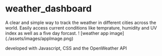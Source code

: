 # weather_dashboard
A clear and simple way to track the weather in different cities across the world. Easily access current conditions like temprature, humidity and UV index as well as a five day forcast.
! [weather app image] (./assets/images/appImage.png)



developed with Javascript, CSS and the OpenWeather API
